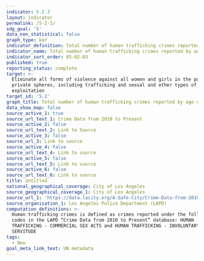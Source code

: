 ```yaml
---
indicator: 5.2.3
layout: indicator
permalink: /5-2-3/
sdg_goal: '5'
data_non_statistical: false
graph_type: bar
indicator_definition: Total number of human trafficking crimes reported by age group and gender
indicator_name: Total number of human trafficking crimes reported by age group and gender
indicator_sort_order: 05-02-03
published: true
reporting_status: complete
target: >-
  Eliminate all forms of violence against all women and girls in the public and
  private spheres, including trafficking and sexual and other types of
  exploitation
target_id: '5.2'
graph_title: Total number of human trafficking crimes reported by age group and gender
data_show_map: false
source_active_1: true
source_url_text_1: Crime Data from 2010 to Present
source_active_2: false
source_url_text_2: Link to Source
source_active_3: false
source_url_3: Link to source
source_active_4: false
source_url_text_4: Link to source
source_active_5: false
source_url_text_5: Link to source
source_active_6: false
source_url_text_6: Link to source
title: Untitled
national_geographical_coverage: City of Los Angeles
source_geographical_coverage_1: City of Los Angeles
source_url_1: 'https://data.lacity.org/A-Safe-City/Crime-Data-from-2010-to-Present/63jg-8b9z'
source_organisation_1: Los Angeles Police Department (LAPD)
computation_definitions: >-
  Human trafficking crimes is defined as crimes reported under the following
  codes in the LAPD “Crime Data from 2010 to Present” database: HUMAN
  TRAFFICKING - COMMERCIAL SEX ACTS and HUMAN TRAFFICKING - INVOLUNTARY
  SERVITUDE
tags:
  - New
goal_meta_link_text: UN metadata
---
```

